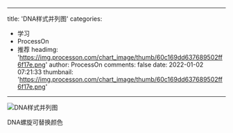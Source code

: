 
---
title: 'DNA样式并列图'
categories: 
 - 学习
 - ProcessOn
 - 推荐
headimg: 'https://img.processon.com/chart_image/thumb/60c169dd637689502ff6f17e.png'
author: ProcessOn
comments: false
date: 2022-01-02 07:21:33
thumbnail: 'https://img.processon.com/chart_image/thumb/60c169dd637689502ff6f17e.png'
---

<div>   
<img class="thumb" alt="DNA样式并列图" src="https://img.processon.com/chart_image/thumb/60c169dd637689502ff6f17e.png" referrerpolicy="no-referrer">
<p>DNA螺旋可替换颜色</p>  
</div>
            